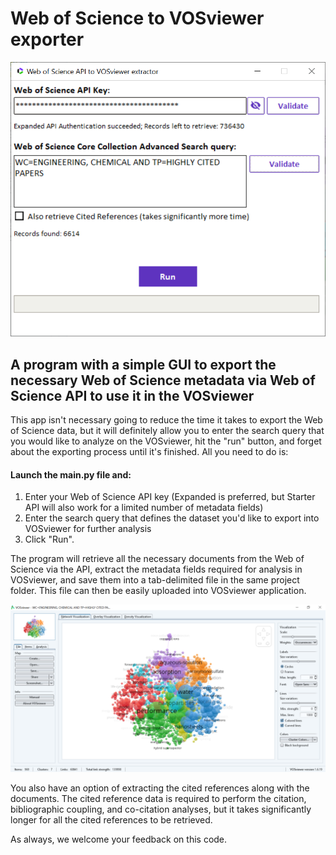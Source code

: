 # Web of Science to VOSviewer exporter

![Example](/wos_to_vosviewer_exporter/screenshots/GUI.png)


## A program with a simple GUI to export the necessary Web of Science metadata via Web of Science API to use it in the VOSviewer


This app isn't necessary going to reduce the time it takes to export the Web of Science data, but it will definitely allow you to enter the search query that you would like to analyze on the VOSviewer, hit the "run" button, and forget about the exporting process until it's finished. All you need to do is:

#### Launch the main.py file and:

1. Enter your Web of Science API key (Expanded is preferred, but Starter API will also work for a limited number of metadata fields)
2. Enter the search query that defines the dataset you'd like to export into VOSviewer for further analysis
3. Click "Run".

The program will retrieve all the necessary documents from the Web of Science via the API, extract the metadata fields required for analysis in VOSviewer, and save them into a tab-delimited file in the same project folder. This file can then be easily uploaded into VOSviewer application.

![Result](/wos_to_vosviewer_exporter/screenshots/result.png)

You also have an option of extracting the cited references along with the documents. The cited reference data is required to perform the citation, bibliographic coupling, and co-citation analyses, but it takes significantly longer for all the cited references to be retrieved.

As always, we welcome your feedback on this code.